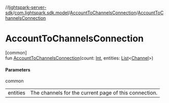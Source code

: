 //[lightspark-server-sdk](../../../index.md)/[com.lightspark.sdk.model](../index.md)/[AccountToChannelsConnection](index.md)/[AccountToChannelsConnection](-account-to-channels-connection.md)

# AccountToChannelsConnection

[common]\
fun [AccountToChannelsConnection](-account-to-channels-connection.md)(count: [Int](https://kotlinlang.org/api/latest/jvm/stdlib/kotlin/-int/index.html), entities: [List](https://kotlinlang.org/api/latest/jvm/stdlib/kotlin.collections/-list/index.html)&lt;[Channel](../-channel/index.md)&gt;)

#### Parameters

common

| | |
|---|---|
| entities | The channels for the current page of this connection. |
